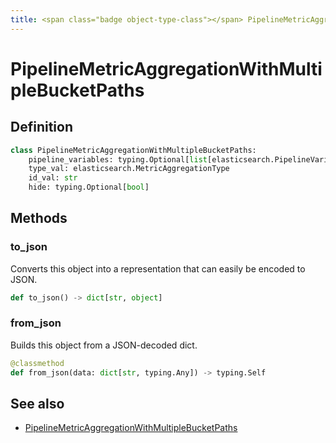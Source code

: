 ```yaml
---
title: <span class="badge object-type-class"></span> PipelineMetricAggregationWithMultipleBucketPaths
---
```

# <span class="badge object-type-class"></span> PipelineMetricAggregationWithMultipleBucketPaths

## Definition

```python
class PipelineMetricAggregationWithMultipleBucketPaths:
    pipeline_variables: typing.Optional[list[elasticsearch.PipelineVariable]]
    type_val: elasticsearch.MetricAggregationType
    id_val: str
    hide: typing.Optional[bool]
```
## Methods

### <span class="badge object-method"></span> to_json

Converts this object into a representation that can easily be encoded to JSON.

```python
def to_json() -> dict[str, object]
```

### <span class="badge object-method"></span> from_json

Builds this object from a JSON-decoded dict.

```python
@classmethod
def from_json(data: dict[str, typing.Any]) -> typing.Self
```

## See also

 * <span class="badge builder"></span> [PipelineMetricAggregationWithMultipleBucketPaths](./builder-PipelineMetricAggregationWithMultipleBucketPaths.md)

